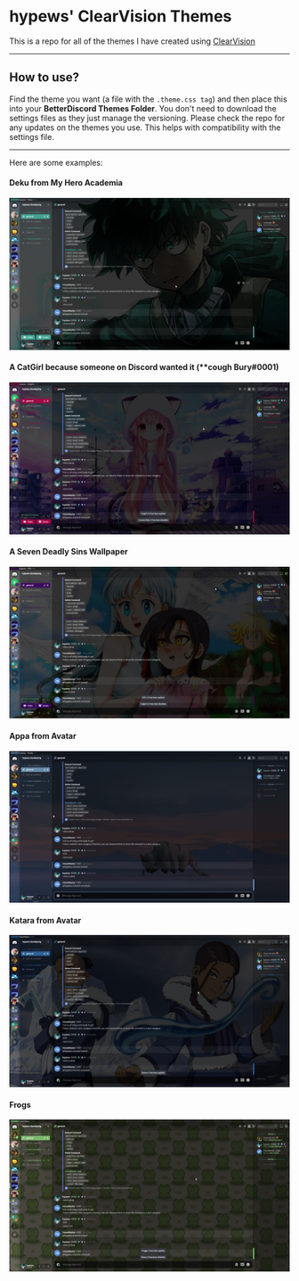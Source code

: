 <h1>hypews' ClearVision Themes</h1>

<p>This is a repo for all of the themes I have created using <a href="https://discord.gg/673e2sqBzd">ClearVision</a></p>
<hr>
<h2>How to use?</h2>
<p>Find the theme you want (a file with the <code>.theme.css tag</code>) and then place this into your <b>BetterDiscord Themes Folder</b>. You don't need to download the settings files as they just manage the versioning. Please check the repo for any updates on the themes you use. This helps with compatibility with the settings file.</p>
<hr>
<p>Here are some examples:</p>
<h4>Deku from My Hero Academia</h4>
<img src="assets/Deku.png" alt="Deku from My Hero Academia">
<br>
<h4>A CatGirl because someone on Discord wanted it (**cough Bury#0001)</h4>
<img src="assets/Neko.jpg" alt="A CatGirl">
<br>
<h4>A Seven Deadly Sins Wallpaper</h4>
<img src="assets/7DS.jpg" alt="7DS">
<br>
<h4>Appa from Avatar</h4>
<img src="assets/Avatar_Appa.png" alt="Appa">
<br>
<h4>Katara from Avatar</h4>
<img src="assets/Avatar_Katara.jpg" alt="Katara">
<br>
<h4>Frogs</h4>
<img src="assets/Frogs.png" alt="Appa">